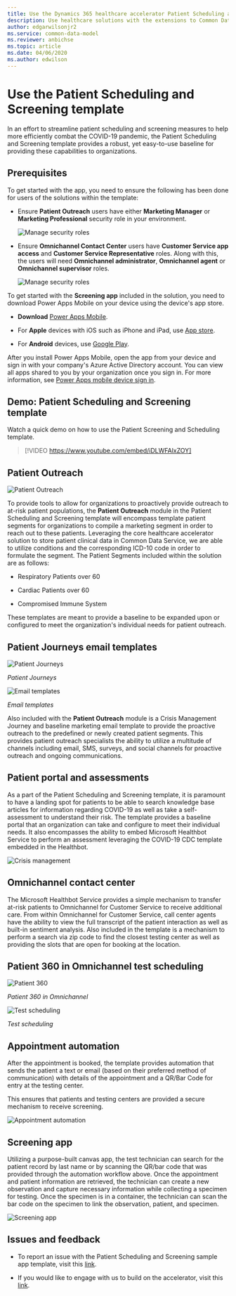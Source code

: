 ```yaml
---
title: Use the Dynamics 365 healthcare accelerator Patient Scheduling and Screening template | Microsoft Docs
description: Use healthcare solutions with the extensions to Common Data Model and built-in forms and views of the Dynamics 365 healthcare accelerator.
author: edgarwilsonjr2
ms.service: common-data-model
ms.reviewer: anbichse
ms.topic: article
ms.date: 04/06/2020
ms.author: edwilson
---
```


# Use the Patient Scheduling and Screening template

In an effort to streamline patient scheduling and screening measures to help
more efficiently combat the COVID-19 pandemic, the Patient Scheduling and
Screening template provides a robust, yet easy-to-use baseline for providing
these capabilities to organizations.

## Prerequisites

To get started with the app, you need to ensure the following has been
done for users of the solutions within the template:

-   Ensure **Patient Outreach** users have either **Marketing Manager** or **Marketing
    Professional** security role in your environment.

    ![Manage security roles](media/security-role1.png "Manage security roles")

-   Ensure **Omnichannel Contact Center** users have **Customer Service app
    access** and **Customer Service Representative** roles. Along with this, the users
    will need **Omnichannel administrator**, **Omnichannel agent** or **Omnichannel supervisor** roles.

    ![Manage security roles](media/security-role2.png "Manage security roles")

To get started with the **Screening app** included in the solution, you need to
download Power Apps Mobile on your device using the device's app store.

-   **Download** [Power Apps
    Mobile](https://powerapps.microsoft.com/downloads).

-   For **Apple** devices with iOS such as iPhone and iPad, use [App
    store](https://aka.ms/powerappsios).

-   For **Android** devices, use [Google Play](https://aka.ms/powerappsandroid).

After you install Power Apps Mobile, open the app from your device and sign
in with your company's Azure Active Directory account. You can view all apps
shared to you by your organization once you sign in. For more information, see
[Power Apps mobile device sign
in](https://docs.microsoft.com/powerapps/user/run-app-client#open-power-apps-and-sign-in).

## Demo: Patient Scheduling and Screening template

Watch a quick demo on how to use the Patient Screening and Scheduling template.

> [!VIDEO https://www.youtube.com/embed/iDLWFAlxZOY]

## Patient Outreach

![Patient Outreach](media/patient-outreach.jpg "Patient Outreach")

To provide tools to allow for organizations to proactively provide outreach to
at-risk patient populations, the **Patient Outreach** module in the Patient
Scheduling and Screening template will encompass template patient segments for
organizations to compile a marketing segment in order to reach out to these
patients. Leveraging the core healthcare accelerator solution to store patient
clinical data in Common Data Service, we are able to utilize conditions and the corresponding
ICD-10 code in order to formulate the segment. The Patient Segments included
within the solution are as follows:

-   Respiratory Patients over 60

-   Cardiac Patients over 60

-   Compromised Immune System

These templates are meant to provide a baseline to be expanded upon or
configured to meet the organization's individual needs for patient outreach.

## Patient Journeys email templates

![Patient Journeys](media/patient-journeys.jpg "Patient Journeys")

*Patient Journeys*


![Email templates](media/email-templates.jpg "Email templates")

*Email templates*

Also included with the **Patient Outreach** module is a Crisis Management Journey
and baseline marketing email template to provide the proactive outreach to the
predefined or newly created patient segments. This provides patient outreach
specialists the ability to utilize a multitude of channels including email, SMS,
surveys, and social channels for proactive outreach and ongoing communications.

## Patient portal and assessments

As a part of the Patient Scheduling and Screening template, it is paramount to have
a landing spot for patients to be able to search knowledge base articles for
information regarding COVID-19 as well as take a self-assessment to understand
their risk. The template provides a baseline portal that an organization can
take and configure to meet their individual needs. It also encompasses the ability
to embed Microsoft Healthbot Service to perform an assessment leveraging the
COVID-19 CDC template embedded in the Healthbot.

![Crisis management](media/crisis-management.png "crisis-management")

## Omnichannel contact center

The Microsoft Healthbot Service provides a simple mechanism to transfer at-risk
patients to Omnichannel for Customer Service to receive additional care. From
within Omnichannel for Customer Service, call center agents have the ability to
view the full transcript of the patient interaction as well as built-in
sentiment analysis. Also included in the template is a mechanism to perform a
search via zip code to find the closest testing center as well as providing the
slots that are open for booking at the location.

## Patient 360 in Omnichannel test scheduling

![Patient 360](media/patient-360.png "Patient 360")

*Patient 360 in Omnichannel*


![Test scheduling](media/test-scheduling.png "Test scheduling")

*Test scheduling*

## Appointment automation

After the appointment is booked, the template provides automation that sends the
patient a text or email (based on their preferred method of communication) with
details of the appointment and a QR/Bar Code for entry at the testing center.

This ensures that patients and testing centers are provided a secure mechanism
to receive screening.

![Appointment automation](media/appointment-automation.png "Appointment automation")

## Screening app

Utilizing a purpose-built canvas app, the test technician can search for the
patient record by last name or by scanning the QR/bar code that was provided
through the automation workflow above. Once the appointment and patient
information are retrieved, the technician can create a new observation and
capture necessary information while collecting a specimen for testing. Once the
specimen is in a container, the technician can scan the bar code on the specimen to
link the observation, patient, and specimen.

![Screening app](media/screening-app.png "Screening app")

## Issues and feedback

-   To report an issue with the Patient Scheduling and Screening sample app
    template, visit this
    [link](mailto:dynindaccsupport@microsoft.com?subject=Assistance%20for%20Health%20Care%20Accelerator%20from%20Appsource).

-   If you would like to engage with us to build on the accelerator, visit this [link](https://aka.ms/cdmengage).

